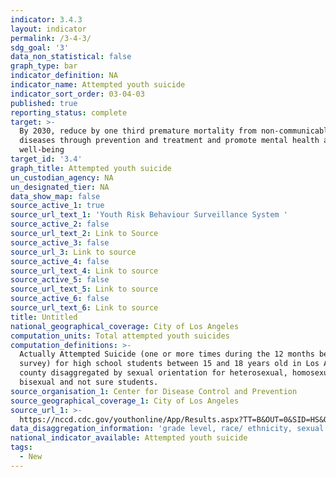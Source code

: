 ```yaml
---
indicator: 3.4.3
layout: indicator
permalink: /3-4-3/
sdg_goal: '3'
data_non_statistical: false
graph_type: bar
indicator_definition: NA
indicator_name: Attempted youth suicide
indicator_sort_order: 03-04-03
published: true
reporting_status: complete
target: >-
  By 2030, reduce by one third premature mortality from non-communicable
  diseases through prevention and treatment and promote mental health and
  well-being
target_id: '3.4'
graph_title: Attempted youth suicide
un_custodian_agency: NA
un_designated_tier: NA
data_show_map: false
source_active_1: true
source_url_text_1: 'Youth Risk Behaviour Surveillance System '
source_active_2: false
source_url_text_2: Link to Source
source_active_3: false
source_url_3: Link to source
source_active_4: false
source_url_text_4: Link to source
source_active_5: false
source_url_text_5: Link to source
source_active_6: false
source_url_text_6: Link to source
title: Untitled
national_geographical_coverage: City of Los Angeles
computation_units: Total attempted youth suicides
computation_definitions: >-
  Actually Attempted Suicide (one or more times during the 12 months before the
  survey) for high school students between 15 and 18 years old in Los Angeles
  county disaggregated by sexual orientation for heterosexual, homosexual, and
  bisexual and not sure students.
source_organisation_1: Center for Disease Control and Prevention
source_geographical_coverage_1: City of Los Angeles
source_url_1: >-
  https://nccd.cdc.gov/youthonline/App/Results.aspx?TT=B&OUT=0&SID=HS&QID=H28&LID=LL&YID=RY&LID2=&YID2=&COL=&ROW1=&ROW2=&HT=&LCT=&FS=&FR=&FG=&FA=&FI=&FP=&FSL=&FRL=&FGL=&FAL=&FIL=&FPL=&PV=&TST=&C1=&C2=&QP=&DP=&VA=CI&CS=Y&SYID=&EYID=&SC=&SO=
data_disaggregation_information: 'grade level, race/ ethnicity, sexual orientation'
national_indicator_available: Attempted youth suicide
tags:
  - New
---
```

